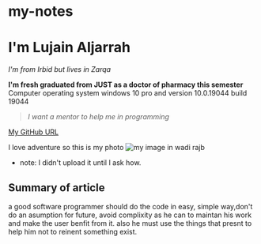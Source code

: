 # my-notes
 # I'm Lujain Aljarrah
_I'm from Irbid but lives in Zarqa_

**I'm fresh graduated from JUST as a doctor of pharmacy this semester** 
Computer operating system windows 10 pro and version 10.0.19044 build 19044
>*I want a mentor to help me in programming* 

[My GitHub URL](https://github.com/Lujain92)

I love adventure so this is my photo 
![my image in wadi rajb](./images/)

 * note: I didn't upload it until I ask how.


## Summary of article

a good software programmer should do the code in easy, simple way,don't do an asumption for future, avoid complixity as he can to maintan his work and make the user benfit from it. also he must use the things that presnt to help him not to reinent something exist.
